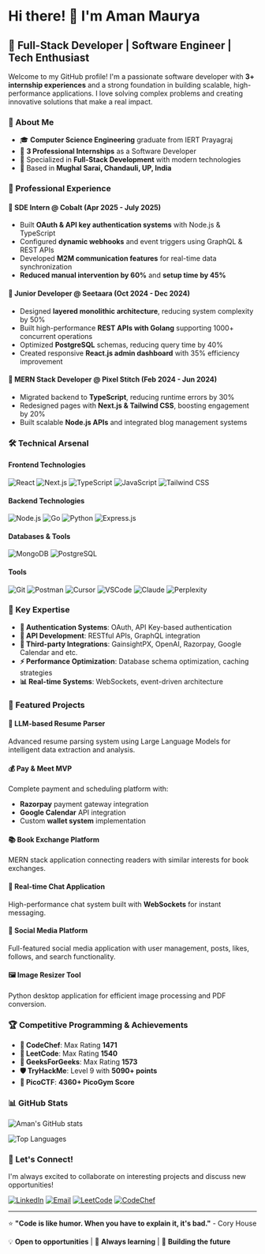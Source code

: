 # Hi there! 👋 I'm Aman Maurya

## 🚀 Full-Stack Developer | Software Engineer | Tech Enthusiast

Welcome to my GitHub profile! I'm a passionate software developer with **3+ internship experiences** and a strong foundation in building scalable, high-performance applications. I love solving complex problems and creating innovative solutions that make a real impact.

### 🌟 About Me

- 🎓 **Computer Science Engineering** graduate from IERT Prayagraj
- 💼 **3 Professional Internships** as a Software Developer
- 🔧 Specialized in **Full-Stack Development** with modern technologies
- 📍 Based in **Mughal Sarai, Chandauli, UP, India**

### 💼 Professional Experience

#### 🔹 SDE Intern @ Cobalt (Apr 2025 - July 2025)
- Built **OAuth & API key authentication systems** with Node.js & TypeScript
- Configured **dynamic webhooks** and event triggers using GraphQL & REST APIs
- Developed **M2M communication features** for real-time data synchronization
- **Reduced manual intervention by 60%** and **setup time by 45%**

#### 🔹 Junior Developer @ Seetaara (Oct 2024 - Dec 2024)
- Designed **layered monolithic architecture**, reducing system complexity by 50%
- Built high-performance **REST APIs with Golang** supporting 1000+ concurrent operations
- Optimized **PostgreSQL** schemas, reducing query time by 40%
- Created responsive **React.js admin dashboard** with 35% efficiency improvement

#### 🔹 MERN Stack Developer @ Pixel Stitch (Feb 2024 - Jun 2024)
- Migrated backend to **TypeScript**, reducing runtime errors by 30%
- Redesigned pages with **Next.js & Tailwind CSS**, boosting engagement by 20%
- Built scalable **Node.js APIs** and integrated blog management systems

### 🛠️ Technical Arsenal

#### Frontend Technologies
![React](https://img.shields.io/badge/React-20232A?style=for-the-badge&logo=react&logoColor=61DAFB)
![Next.js](https://img.shields.io/badge/Next.js-000000?style=for-the-badge&logo=nextdotjs&logoColor=white)
![TypeScript](https://img.shields.io/badge/TypeScript-007ACC?style=for-the-badge&logo=typescript&logoColor=white)
![JavaScript](https://img.shields.io/badge/JavaScript-F7DF1E?style=for-the-badge&logo=javascript&logoColor=black)
![Tailwind CSS](https://img.shields.io/badge/Tailwind_CSS-38B2AC?style=for-the-badge&logo=tailwind-css&logoColor=white)

#### Backend Technologies
![Node.js](https://img.shields.io/badge/Node.js-43853D?style=for-the-badge&logo=node.js&logoColor=white)
![Go](https://img.shields.io/badge/Go-00ADD8?style=for-the-badge&logo=go&logoColor=white)
![Python](https://img.shields.io/badge/Python-3776AB?style=for-the-badge&logo=python&logoColor=white)
![Express.js](https://img.shields.io/badge/Express.js-404D59?style=for-the-badge)

#### Databases & Tools
![MongoDB](https://img.shields.io/badge/MongoDB-4EA94B?style=for-the-badge&logo=mongodb&logoColor=white)
![PostgreSQL](https://img.shields.io/badge/PostgreSQL-316192?style=for-the-badge&logo=postgresql&logoColor=white)

#### Tools
![Git](https://img.shields.io/badge/Git-F05032?style=for-the-badge&logo=git&logoColor=white)
![Postman](https://img.shields.io/badge/Postman-FF6C37?style=for-the-badge&logo=postman&logoColor=white)
![Cursor](https://img.shields.io/badge/Cursor-000000?style=for-the-badge&logo=cursor&logoColor=white)
![VSCode](https://img.shields.io/badge/Visual_Studio_Code-0078D4?style=for-the-badge&logo=visual%20studio%20code&logoColor=white)
![Claude](https://img.shields.io/badge/Claude-000000?style=for-the-badge&logo=anthropic&logoColor=white)
![Perplexity](https://img.shields.io/badge/Perplexity-20B2AA?style=for-the-badge&logo=perplexity&logoColor=white)


### 🎯 Key Expertise

- **🔐 Authentication Systems**: OAuth, API Key-based authentication
- **🔗 API Development**: RESTful APIs, GraphQL integration
- **🔄 Third-party Integrations**: GainsightPX, OpenAI, Razorpay, Google Calendar and etc.
- **⚡ Performance Optimization**: Database schema optimization, caching strategies
- **📊 Real-time Systems**: WebSockets, event-driven architecture

### 🚀 Featured Projects

#### 🤖 **LLM-based Resume Parser**
Advanced resume parsing system using Large Language Models for intelligent data extraction and analysis.

#### 💰 **Pay & Meet MVP**
Complete payment and scheduling platform with:
- **Razorpay** payment gateway integration
- **Google Calendar** API integration
- Custom **wallet system** implementation

#### 📚 **Book Exchange Platform**
MERN stack application connecting readers with similar interests for book exchanges.

#### 💬 **Real-time Chat Application**
High-performance chat system built with **WebSockets** for instant messaging.

#### 📱 **Social Media Platform**
Full-featured social media application with user management, posts, likes, follows, and search functionality.

#### 🖼️ **Image Resizer Tool**
Python desktop application for efficient image processing and PDF conversion.

### 🏆 Competitive Programming & Achievements

- **🥇 CodeChef**: Max Rating **1471**
- **🥇 LeetCode**: Max Rating **1540** 
- **🥇 GeeksForGeeks**: Max Rating **1573**
- **🛡️ TryHackMe**: Level 9 with **5090+ points**
- **🚩 PicoCTF**: **4360+ PicoGym Score**

### 📊 GitHub Stats

![Aman's GitHub stats](https://github-readme-stats.vercel.app/api?username=hackman01&show_icons=true&theme=dark)

![Top Languages](https://github-readme-stats.vercel.app/api/top-langs/?username=hackman01&layout=compact&theme=dark)

### 🤝 Let's Connect!

I'm always excited to collaborate on interesting projects and discuss new opportunities!

[![LinkedIn](https://img.shields.io/badge/LinkedIn-0077B5?style=for-the-badge&logo=linkedin&logoColor=white)](https://linkedin.com/in/hackman01)
[![Email](https://img.shields.io/badge/Gmail-D14836?style=for-the-badge&logo=gmail&logoColor=white)](mailto:amanmourya295@gmail.com)
[![LeetCode](https://img.shields.io/badge/LeetCode-FFA116?style=for-the-badge&logo=leetcode&logoColor=black)](https://leetcode.com/hackman01)
[![CodeChef](https://img.shields.io/badge/CodeChef-5B4638?style=for-the-badge&logo=codechef&logoColor=white)](https://codechef.com/users/aman165)

---

⭐️ **"Code is like humor. When you have to explain it, it's bad."** - Cory House

💡 **Open to opportunities** | 🌱 **Always learning** | 🔭 **Building the future**
